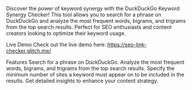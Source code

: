 Discover the power of keyword synergy with the DuckDuckGo Keyword Synergy Checker! This tool allows you to search for a phrase on DuckDuckGo and analyze the most frequent words, bigrams, and trigrams from the top search results. Perfect for SEO enthusiasts and content creators looking to optimize their keyword usage.

Live Demo
Check out the live demo here: https://seo-link-checker.glitch.me/

Features
Search for a phrase on DuckDuckGo.
Analyze the most frequent words, bigrams, and trigrams from the top search results.
Specify the minimum number of sites a keyword must appear on to be included in the results.
Get detailed insights to enhance your content strategy.

